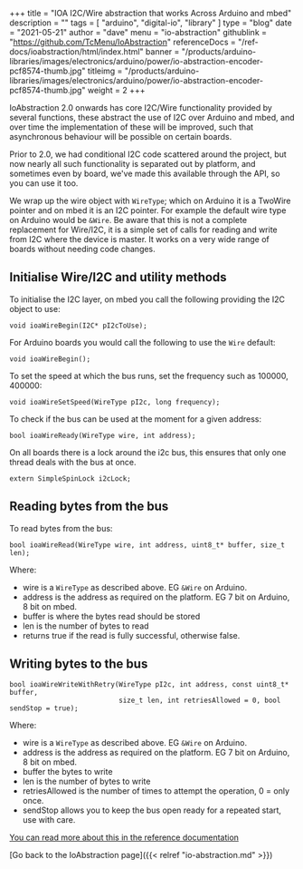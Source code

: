 +++
title = "IOA I2C/Wire abstraction that works Across Arduino and mbed"
description = ""
tags = [ "arduino", "digital-io", "library" ]
type = "blog"
date = "2021-05-21"
author =  "dave"
menu = "io-abstraction"
githublink = "https://github.com/TcMenu/IoAbstraction"
referenceDocs = "/ref-docs/ioabstraction/html/index.html"
banner = "/products/arduino-libraries/images/electronics/arduino/power/io-abstraction-encoder-pcf8574-thumb.jpg"
titleimg = "/products/arduino-libraries/images/electronics/arduino/power/io-abstraction-encoder-pcf8574-thumb.jpg"
weight = 2
+++

IoAbstraction 2.0 onwards has core I2C/Wire functionality provided by several functions, these abstract the use of I2C over Arduino and mbed, and over time the implementation of these will be improved, such that asynchronous behaviour will be possible on certain boards.

Prior to 2.0, we had conditional I2C code scattered around the project, but now nearly all such functionality is separated out by platform, and sometimes even by board, we've made this available through the API, so you can use it too.

We wrap up the wire object with `WireType`; which on Arduino it is a TwoWire pointer and on mbed it is an I2C pointer. For example the default wire type on Arduino would be `&Wire`. Be aware that this is not a complete replacement for Wire/I2C, it is a simple set of calls for reading and write from I2C where the device is master. It works on a very wide range of boards without needing code changes.

## Initialise Wire/I2C and utility methods

To initialise the I2C layer, on mbed you call the following providing the I2C object to use:

    void ioaWireBegin(I2C* pI2cToUse);

For Arduino boards you would call the following to use the `Wire` default:

    void ioaWireBegin();

To set the speed at which the bus runs, set the frequency such as 100000, 400000:

    void ioaWireSetSpeed(WireType pI2c, long frequency);

To check if the bus can be used at the moment for a given address:

    bool ioaWireReady(WireType wire, int address);

On all boards there is a lock around the i2c bus, this ensures that only one thread deals with the bus at once.

    extern SimpleSpinLock i2cLock;

## Reading bytes from the bus

To read bytes from the bus:

    bool ioaWireRead(WireType wire, int address, uint8_t* buffer, size_t len);

Where:

* wire is a `WireType` as described above. EG `&Wire` on Arduino.
* address is the address as required on the platform. EG 7 bit on Arduino, 8 bit on mbed.
* buffer is where the bytes read should be stored
* len is the number of bytes to read
* returns true if the read is fully successful, otherwise false. 

## Writing bytes to the bus

    bool ioaWireWriteWithRetry(WireType pI2c, int address, const uint8_t* buffer, 
                               size_t len, int retriesAllowed = 0, bool sendStop = true);

Where:

* wire is a `WireType` as described above. EG `&Wire` on Arduino.
* address is the address as required on the platform. EG 7 bit on Arduino, 8 bit on mbed.
* buffer the bytes to write
* len is the number of bytes to write
* retriesAllowed is the number of times to attempt the operation, 0 = only once.
* sendStop allows you to keep the bus open ready for a repeated start, use with care.

[You can read more about this in the reference documentation](/ref-docs/ioabstraction/html/index.html)

[Go back to the IoAbstraction page]({{< relref "io-abstraction.md" >}})